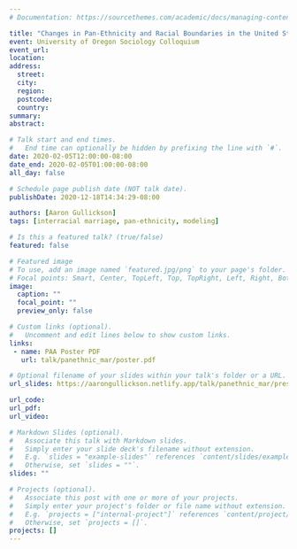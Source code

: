 ```yaml
---
# Documentation: https://sourcethemes.com/academic/docs/managing-content/

title: "Changes in Pan-Ethnicity and Racial Boundaries in the United States based on Interracial Marriage Patterns, 1980-2018"
event: University of Oregon Sociology Colloquium
event_url:
location:
address:
  street:
  city:
  region:
  postcode:
  country:
summary:
abstract:

# Talk start and end times.
#   End time can optionally be hidden by prefixing the line with `#`.
date: 2020-02-05T12:00:00-08:00
date_end: 2020-02-05T01:00:00-08:00
all_day: false

# Schedule page publish date (NOT talk date).
publishDate: 2020-12-18T14:34:29-08:00

authors: [Aaron Gullickson]
tags: [interracial marriage, pan-ethnicity, modeling]

# Is this a featured talk? (true/false)
featured: false

# Featured image
# To use, add an image named `featured.jpg/png` to your page's folder. 
# Focal points: Smart, Center, TopLeft, Top, TopRight, Left, Right, BottomLeft, Bottom, BottomRight.
image:
  caption: ""
  focal_point: ""
  preview_only: false

# Custom links (optional).
#   Uncomment and edit lines below to show custom links.
links:
 - name: PAA Poster PDF
   url: talk/panethnic_mar/poster.pdf

# Optional filename of your slides within your talk's folder or a URL.
url_slides: https://aarongullickson.netlify.app/talk/panethnic_mar/presentation/presentation.html

url_code:
url_pdf: 
url_video:

# Markdown Slides (optional).
#   Associate this talk with Markdown slides.
#   Simply enter your slide deck's filename without extension.
#   E.g. `slides = "example-slides"` references `content/slides/example-slides.md`.
#   Otherwise, set `slides = ""`.
slides: ""

# Projects (optional).
#   Associate this post with one or more of your projects.
#   Simply enter your project's folder or file name without extension.
#   E.g. `projects = ["internal-project"]` references `content/project/deep-learning/index.md`.
#   Otherwise, set `projects = []`.
projects: []
---
```

